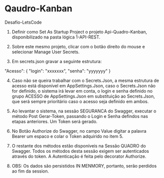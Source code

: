 # Qaudro-Kanban
 Desafio-LetsCode

1) Definir como Set As Startup Project o projeto Api-Quadro-Kanban, disponibilizado na pasta lógica 1-API-REST.

2) Sobre este mesmo projeto, clicar com o botão direito do mouse e selecionar Manage User Secrets.

3) Em secrets.json gravar a seguinte estrutura:

 "Acesso": {
    "login": "xxxxxxx",
    "senha": "yyyyyyy"
  }

4) Caso não se queira trabalhar com o Secrets.Json, a mesma estrutura de acesso está disponível em AppSettings.Json,
caso o Secrets.Json não for definido, o sistema irá levar em conta, o login e senha definido no grupo ACESSO de AppSettings.Json em
substituição ao Secrets.Json, que será sempre prioritário caso o acesso seja definido em ambos.

5) Ao levantar o sistema, na sessão SEGURANCA do Swagger, executar o método Post Gerar-Token, passando o Login e Senha defindos
nas etapas anteriores. Um Token será gerado.

6) No Botão Authorize do Swagger, no campo Value digitar a palavra Bearer um espaco e colar o Token adquirido no item 5.

7) O restante dos métodos estão disponíveis na Sessão QUADRO do Swagger. Todos os métodos desta sessão exigem ser autenticados através
   do token. A Autenticação é feita pelo decorator Authorize.

8) OBS: Os dados são persistidos IN MENMORY, portanto, serão perdidos ao fim da session.

